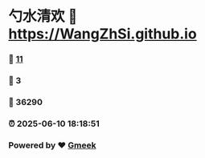 # 勺水清欢 :link: https://WangZhSi.github.io 
### :page_facing_up: [11](https://WangZhSi.github.io/tag.html) 
### :speech_balloon: 3 
### :hibiscus: 36290 
### :alarm_clock: 2025-06-10 18:18:51 
### Powered by :heart: [Gmeek](https://github.com/Meekdai/Gmeek)

